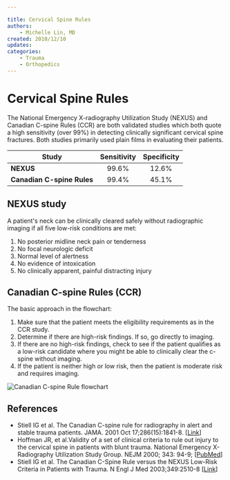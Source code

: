 ```yaml
---

title: Cervical Spine Rules
authors:
    - Michelle Lin, MD
created: 2010/12/10
updates:
categories:
    - Trauma
    - Orthopedics
---
```


# Cervical Spine Rules

The National Emergency X-radiography Utilization Study (NEXUS) and Canadian C-spine Rules (CCR) are both validated studies which both quote a high sensitivity (over 99%) in detecting clinically significant cervical spine fractures. Both studies primarily used plain films in evaluating their patients.

| Study                      | Sensitivity | Specificity |
| -------------------------- | :---------: | :---------: |
| **NEXUS**                  |    99.6%    |    12.6%    |
| **Canadian C-spine Rules** |    99.4%    |    45.1%    |

## NEXUS study 

A patient's neck can be clinically cleared safely without radiographic imaging if all five low-risk conditions are met:

1. No posterior midline neck pain or tenderness 
2. No focal neurologic deficit
3. Normal level of alertness
4. No evidence of intoxication
5. No clinically apparent, painful distracting injury

## Canadian C-spine Rules (CCR)

The basic approach in the flowchart: 

1. Make sure that the patient meets the eligibility requirements as in the CCR study. 
2. Determine if there are high-risk findings. If so, go directly to imaging.
3. If there are no high-risk findings, check to see if the patient qualifies as a low-risk candidate where you might be able to clinically clear the c-spine without imaging.
4. If the patient is neither high or low risk, then the patient is moderate risk and requires imaging.

![Canadian C-spine Rule flowchart](image-2.png)

## References

- Stiell IG et al. The Canadian C-spine rule for radiography in alert and stable trauma patients. JAMA. 2001 Oct 17;286(15):1841-8. [[Link](http://jama.jamanetwork.com/data/Journals/JAMA/4804/JOC10637.pdf)]
- Hoffman JR, et al.Validity of a set of clinical criteria to rule out injury to the cervical spine in patients with blunt trauma. National Emergency X-Radiography Utilization Study Group. NEJM 2000; 343: 94-9; [[PubMed](http://www.ncbi.nlm.nih.gov/pubmed/10891516)]
- Stiell IG et al. The Canadian C-Spine Rule versus the NEXUS Low-Risk Criteria in Patients with Trauma. N Engl J Med 2003;349:2510-8 [[Link](http://www.nejm.org/doi/pdf/10.1056/NEJMoa031375)]
